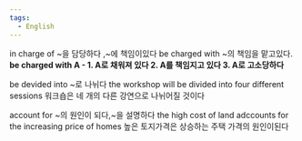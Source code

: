 ```yaml
---
tags:
  - English
---
```

in charge of ~을 담당하다 ,~에 책임이있다
be charged with ~의 책임을 맡고있다.
**be charged with A - 1. A로 채워져 있다 2. A를 책임지고 있다 3. A로 고소당하다**

be devided into ~로 나뉘다
the workshop will be divided into four different sessions
워크숍은 네 개의 다른 강연으로 나뉘어질 것이다

account for ~의 원인이 되다,~을 설명하다
the high cost of land adccounts for the increasing price of homes
높은 토지가격은 상승하는 주택 가격의 원인이된다

